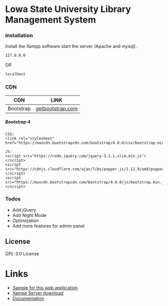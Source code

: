 # Lowa State University Library Management System



### Installation

Install the Xampp software start the server (Apache and mysql).

```sh
127.0.0.0
```
OR
```sh
localhost
```

### CDN

| CDN | LINK |
| ------ | ------ |
| Bootstrap | [getbootstrap.com](https://getbootstrap.com/docs/4.0/getting-started/introduction/) |

##### Bootstrap 4
```
CSS:
<link rel="stylesheet" href="https://maxcdn.bootstrapcdn.com/bootstrap/4.0.0/css/bootstrap.min.css>

JS:
<script src="https://code.jquery.com/jquery-3.2.1.slim.min.js"></script>
<script src="https://cdnjs.cloudflare.com/ajax/libs/popper.js/1.12.9/umd/popper.min.js"></script>
<script src="https://maxcdn.bootstrapcdn.com/bootstrap/4.0.0/js/bootstrap.min.js"></script>
```

### Todos

 - Add jQuery
 - Add Night Mode
 - Optimization
 - Add more features for admin panel

License
----

GPL-3.0 License

# Links

- [Sample for this web application](http://lowastatsuni.tk/)
- [Xampp Server download](https://www.apachefriends.org/download.html)
- [Documentation]()
